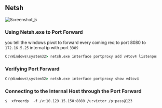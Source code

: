 
## Netsh

![Screenshot_5](https://github.com/kiro6/penetration-testing-notes/assets/57776872/ab4f9ed3-70a3-4e50-b625-c0472ef3e1e2)


### Using Netsh.exe to Port Forward
you tell the windows pivot to forward every coming req to port 8080 to `172.16.5.25` internal ip with port `3389`
```cmd
C:\Windows\system32> netsh.exe interface portproxy add v4tov4 listenport=8080 listenaddress=10.129.15.150 connectport=3389 connectaddress=172.16.5.25
```

### Verifying Port Forward
```cmd
C:\Windows\system32> netsh.exe interface portproxy show v4tov4
```

### Connecting to the Internal Host through the Port Forward
```
$  xfreerdp  -f /v:10.129.15.150:8080 /u:victor /p:pass@123
```
